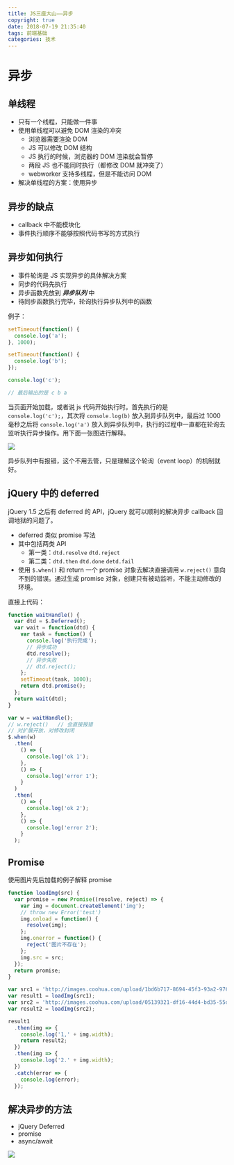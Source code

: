 ```yaml
---
title: JS三座大山——异步
copyright: true
date: 2018-07-19 21:35:40
tags: 前端基础
categories: 技术
---
```


# 异步

## 单线程

- 只有一个线程，只能做一件事
- 使用单线程可以避免 DOM 渲染的冲突
  - 浏览器需要渲染 DOM
  - JS 可以修改 DOM 结构
  - JS 执行的时候，浏览器的 DOM 渲染就会暂停
  - 两段 JS 也不能同时执行（都修改 DOM 就冲突了）
  - webworker 支持多线程，但是不能访问 DOM
- 解决单线程的方案：使用异步

<!-- more -->

## 异步的缺点

- callback 中不能模块化
- 事件执行顺序不能够按照代码书写的方式执行

## 异步如何执行

- 事件轮询是 JS 实现异步的具体解决方案
- 同步的代码先执行
- 异步函数先放到 **_异步队列_** 中
- 待同步函数执行完毕，轮询执行异步队列中的函数

例子：

```javascript
setTimeout(function() {
  console.log('a');
}, 1000);

setTimeout(function() {
  console.log('b');
});

console.log('c');

// 最后输出的是 c b a
```

当页面开始加载，或者说 js 代码开始执行时。首先执行的是`console.log('c');`，其次将 `console.log(b)` 放入到异步队列中，最后过 1000 毫秒之后将 `console.log('a')` 放入到异步队列中，执行的过程中一直都在轮询去监听执行异步操作。用下面一张图进行解释。

![](https://user-gold-cdn.xitu.io/2018/7/19/164b2bc9309a8081?w=1488&h=664&f=jpeg&s=167328)

异步队列中有报错，这个不用去管，只是理解这个轮询（event loop）的机制就好。

## jQuery 中的 deferred

jQuery 1.5 之后有 deferred 的 API，jQuery 就可以顺利的解决异步 callback 回调地狱的问题了。

- deferred 类似 promise 写法
- 其中包括两类 API
  - 第一类：`dtd.resolve` `dtd.reject`
  - 第二类：`dtd.then` `dtd.done` `detd.fail`
- 使用 `$.when()` 和 return 一个 promise 对象去解决直接调用 `w.reject()` 意向不到的错误。通过生成 promise 对象，创建只有被动监听，不能主动修改的环境。

直接上代码：

```javascript
function waitHandle() {
  var dtd = $.Deferred();
  var wait = function(dtd) {
    var task = function() {
      console.log('执行完成');
      // 异步成功
      dtd.resolve();
      // 异步失败
      // dtd.reject();
    };
    setTimeout(task, 1000);
    return dtd.promise();
  };
  return wait(dtd);
}

var w = waitHandle();
// w.reject()   // 会直接报错
// 对扩展开放，对修改封闭
$.when(w)
  .then(
    () => {
      console.log('ok 1');
    },
    () => {
      console.log('error 1');
    }
  )
  .then(
    () => {
      console.log('ok 2');
    },
    () => {
      console.log('error 2');
    }
  );
```

## Promise

使用图片先后加载的例子解释 promise

```javascript
function loadImg(src) {
  var promise = new Promise((resolve, reject) => {
    var img = document.createElement('img');
    // throw new Error('test')
    img.onload = function() {
      resolve(img);
    };
    img.onerror = function() {
      reject('图片不存在');
    };
    img.src = src;
  });
  return promise;
}

var src1 = 'http://images.coohua.com/upload/1bd6b717-8694-45f3-93a2-9766997524fe.jpg';
var result1 = loadImg(src1);
var src2 = 'http://images.coohua.com/upload/05139321-df16-44d4-bd35-55db7d298a421.jpg';
var result2 = loadImg(src2);

result1
  .then(img => {
    console.log('1,' + img.width);
    return result2;
  })
  .then(img => {
    console.log('2.' + img.width);
  })
  .catch(error => {
    console.log(error);
  });
```

## 解决异步的方法

- jQuery Deferred
- promise
- async/await

![](https://user-gold-cdn.xitu.io/2018/7/19/164b2bc578c59910?w=1488&h=664&f=jpeg&s=167328)
